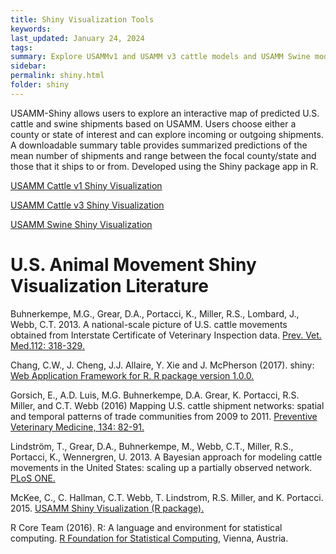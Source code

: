 ```yaml
---
title: Shiny Visualization Tools
keywords:
last_updated: January 24, 2024
tags:
summary: Explore USAMMv1 and USAMM v3 cattle models and USAMM Swine model and respective data with the Shiny visualization tool
sidebar: 
permalink: shiny.html
folder: shiny
---
```


USAMM-Shiny allows users to explore an interactive map of predicted U.S. cattle and swine shipments based on USAMM.  Users choose either a county or state of interest and can explore incoming or outgoing shipments.  A downloadable summary table provides summarized predictions of the mean number of shipments and range between the focal county/state and those that it ships to or from.  Developed using the Shiny package app in R.

<a href="https://usamm-gen-net.shinyapps.io/usamm-gen-net/" class="btn btn-primary">USAMM Cattle v1 Shiny Visualization</a>

<a href="https://usamm-gen-net.shinyapps.io/v3ShinyApp_1000Nets/" class="btn btn-primary">USAMM Cattle v3 Shiny Visualization</a>

<a href="https://usamm-gen-net.shinyapps.io/SwineUSAMMShiny/" class="btn btn-primary">USAMM Swine Shiny Visualization</a>


# U.S. Animal Movement Shiny Visualization Literature

Buhnerkempe, M.G., Grear, D.A., Portacci, K., Miller, R.S., Lombard, J., Webb, C.T. 2013. A national-scale picture of U.S. cattle movements obtained from Interstate Certificate of Veterinary Inspection data. [Prev. Vet. Med.112: 318-329.](https://doi.org/10.1016/j.prevetmed.2013.08.002)

Chang, C.W., J. Cheng, J.J. Allaire, Y. Xie and J. McPherson (2017). shiny: [Web Application Framework for R. R package version 1.0.0.](https://CRAN.R-project.org/package=shiny)

Gorsich, E., A.D. Luis, M.G. Buhnerkempe, D.A. Grear, K. Portacci, R.S. Miller, and C.T. Webb (2016) Mapping U.S. cattle shipment networks: spatial and temporal patterns of trade communities from 2009 to 2011. [Preventive Veterinary Medicine, 134: 82-91.](https://doi.org/10.1016/j.prevetmed.2016.09.023)

Lindström, T., Grear, D.A., Buhnerkempe, M., Webb, C.T., Miller, R.S., Portacci, K., Wennergren, U. 2013. A Bayesian approach for modeling cattle movements in the United States: scaling up a partially observed network. [PLoS ONE.](https://doi.org/10.1371/journal.pone.0053432)

McKee, C., C. Hallman, C.T. Webb, T. Lindstrom, R.S. Miller, and K. Portacci. 2015. [USAMM Shiny Visualization (R package).](https://usamm-gen-net.shinyapps.io/usamm-gen-net/)

R Core Team (2016). R: A language and environment for statistical computing. [R Foundation for Statistical Computing](https://www.R-project.org/), Vienna, Austria.

